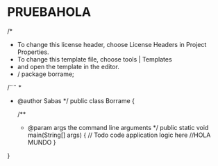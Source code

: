 # PRUEBAHOLA
/*
 * To change this license header, choose License Headers in Project Properties.
 * To change this template file, choose tools | Templates
 * and open the template in the editor.
 * /
 package borrame;
 
 /¨¨
 * 
 * @author Sabas
 */
 public class Borrame {
	 
	 /**
	  * @param args the command line arguments
	  */
	 public static void main(String[] args) {
		 // Todo code application logic here
		 //HOLA MUNDO
	 }
	 
 }   
